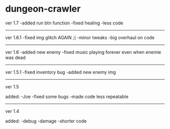 # dungeon-crawler

ver 1.7
-added run btn function
-fixed healing
-less code

--- 

ver 1.6.1
-fixed img glitch AGAIN ;(
-minor tweaks
-big overhaul on code

---

ver 1.6
-added new enemy
-fixed music playing forever even when enemie was dead

---

ver 1.5.1
-fixed inventory bug
-added new enemy img

---

ver 1.5

added:
-Joe
-fixed some bugs
-made code less repeatable

---

ver 1.4

added:
-debug
-damage
-shorter code
